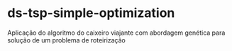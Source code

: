 # ds-tsp-simple-optimization
Aplicação do algoritmo do caixeiro viajante com abordagem genética para solução de um problema de roteirização
